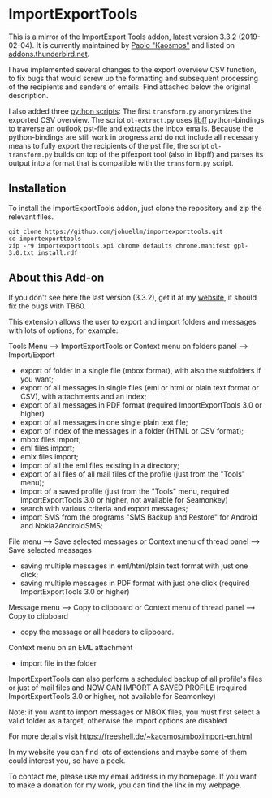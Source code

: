 # ImportExportTools

This is a mirror of the ImportExport Tools addon, latest version 3.3.2 (2019-02-04). It is currently maintained by [Paolo "Kaosmos"](https://freeshell.de/~kaosmos/mboximport-en.html) and listed on [addons.thunderbird.net](https://addons.thunderbird.net/de/thunderbird/addon/importexporttools/).

I have implemented several changes to the export overview CSV function, to fix bugs that would screw up the formatting and subsequent processing of the recipients and senders of emails. Find attached below the original description.

I also added three [python scripts](https://github.com/johuellm/importexporttools/tree/master/python): The first `transform.py` anonymizes the exported CSV overview. The script `ol-extract.py` uses [libff](https://github.com/libyal/libpff) python-bindings to traverse an outlook pst-file and extracts the inbox emails. Because the python-bindings are still work in progress and do not include all necessary means to fully export the recipients of the pst file, the script `ol-transform.py` builds on top of the pffexport tool (also in libpff) and parses its output into a format that is compatible with the `transform.py` script.

## Installation

To install the ImportExportTools addon, just clone the repository and zip the relevant files.

```
git clone https://github.com/johuellm/importexporttools.git
cd importexporttools
zip -r9 importexporttools.xpi chrome defaults chrome.manifest gpl-3.0.txt install.rdf
```

## About this Add-on

If you don't see here the last version (3.3.2), get it at my [website](https://freeshell.de/~kaosmos/importexporttools-en.html), it should fix the bugs with TB60.

This extension allows the user to export and import folders and messages with lots of options, for example:

Tools Menu --> ImportExportTools or Context menu on folders panel --> Import/Export
- export of folder in a single file (mbox format), with also the subfolders if you want;
- export of all messages in single files (eml or html or plain text format or CSV), with attachments and an index;
- export of all messages in PDF format (required ImportExportTools 3.0 or higher)
- export of all messages in one single plain text file;
- export of index of the messages in a folder (HTML or CSV format);
- mbox files import;
- eml files import;
- emlx files import;
- import of all the eml files existing in a directory;
- export of all files of all mail files of the profile (just from the "Tools" menu);
- import of a saved profile (just from the "Tools" menu, required ImportExportTools 3.0 or higher, not available for Seamonkey)
- search with various criteria and export messages;
- import SMS from the programs "SMS Backup and Restore" for Android and Nokia2AndroidSMS;

File menu --> Save selected messages or Context menu of thread panel --> Save selected messages
- saving multiple messages in eml/html/plain text format with just one click;
- saving multiple messages in PDF format with just one click (required ImportExportTools 3.0 or higher)

Message menu --> Copy to clipboard or Context menu of thread panel --> Copy to clipboard
- copy the message or all headers to clipboard.

Context menu on an EML attachment
- import file in the folder

ImportExportTools can also perform a scheduled backup of all profile's files or just of mail files and NOW CAN IMPORT A SAVED PROFILE (required ImportExportTools 3.0 or higher, not available for Seamonkey)

Note: if you want to import messages or MBOX files, you must first select a valid folder as a target, otherwise the import options are disabled

For more details visit https://freeshell.de/~kaosmos/mboximport-en.html

In my website you can find lots of extensions and maybe some of them could interest you, so have a peek.

To contact me, please use my email address in my homepage.
If you want to make a donation for my work, you can find the link in my webpage.
